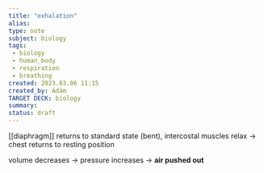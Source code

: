 ```yaml
---
title: "exhalation"
alias: 
type: note
subject: biology
tags:
 - biology
 - human_body
 - respiration
 - breathing
created: 2023.03.06 11:15
created_by: Ádám
TARGET DECK: biology
summary: 
status: draft 
---
```

[[diaphragm]] returns to standard state (bent), intercostal muscles relax → chest returns to resting position

volume decreases → pressure increases → **air pushed out** 